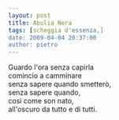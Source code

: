 ```yaml
---
layout: post
title: Abulia Nera
tags: [scheggia d'essenza,]
date: 2009-04-04 20:37:00
author: pietro
---
```

Guardo l'ora senza capirla<br/>comincio a camminare<br/>senza sapere quando smetterò,<br/>senza sapere quando,<br/>così come son nato,<br/>all'oscuro da tutto e di tutti.
